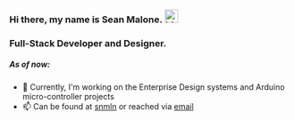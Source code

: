 
### Hi there, my name is Sean Malone.  <img src="https://user-images.githubusercontent.com/1303154/88677602-1635ba80-d120-11ea-84d8-d263ba5fc3c0.gif" width="24px" alt="hi">
### Full-Stack Developer and Designer.

##### As of now:
- 🔭 Currently, I'm working on the Enterprise Design systems and Arduino micro-controller projects
- 📫 Can be found at [snmln](https://snmln.com) or reached via [email](mailto:snmln.dev@gmail.com)

